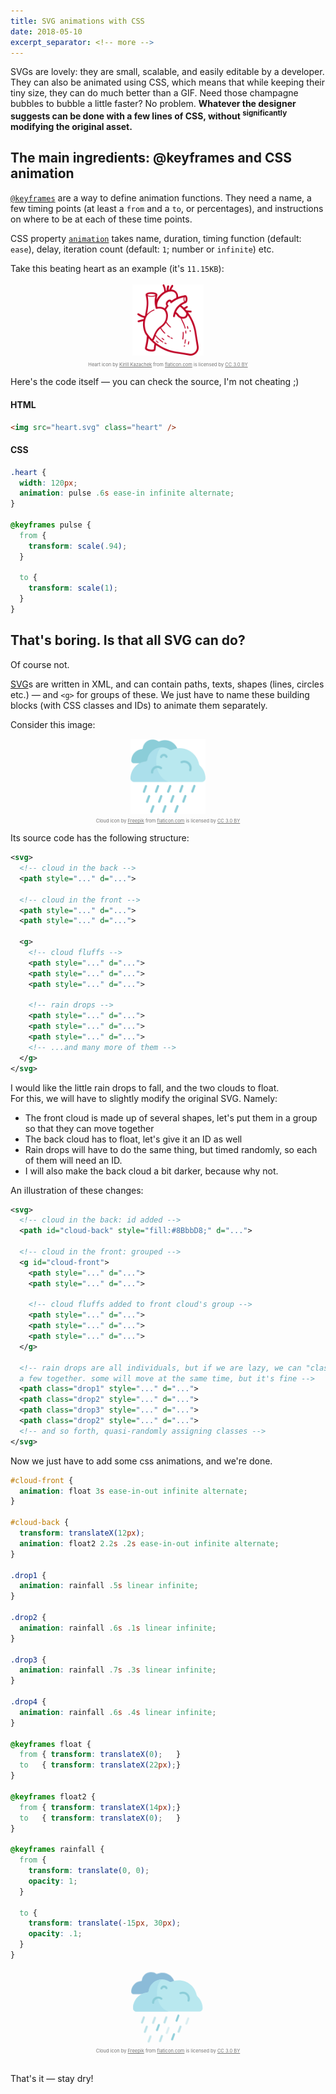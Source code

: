 ```yaml
---
title: SVG animations with CSS
date: 2018-05-10
excerpt_separator: <!-- more -->
---
```

SVGs are lovely: they are small, scalable, and easily editable by a developer. They can also be animated using CSS, which means that while keeping their tiny size, they can do much better than a GIF.<!-- more --> Need those champagne bubbles to bubble a little faster? No problem. **Whatever the designer suggests can be done with a few lines of CSS, without <sup>significantly</sup> modifying the original asset.**

## The main ingredients: @keyframes and CSS animation

[`@keyframes`](https://developer.mozilla.org/en-US/docs/Web/CSS/%40keyframes) are a way to define animation functions. They need a name, a few timing points (at least a `from` and a `to`, or percentages), and instructions on where to be at each of these time points.

CSS property [`animation`](https://developer.mozilla.org/en-US/docs/Web/CSS/animation) takes name, duration, timing function (default: `ease`), delay, iteration count (default: `1`; number or `infinite`) etc.

Take this beating heart as an example (it's `11.15KB`):

<style type="text/css">
  .svg {
    width: 120px;
    margin: 0 auto;    
  }
  .heart {
    animation: pulse .6s ease-in infinite alternate;
  }

  @keyframes pulse {
    from {transform: scale(.94);}
    to {transform: scale(1);}
  }
</style>

<div style="display: flex; flex-direction: column; align-items: center; max-width: 550px;">
<img src="/img/heart.svg" class="heart svg" />
<div style="font-size: 7.5px; opacity: .6; margin-top: 1em">Heart icon by <a href="https://www.flaticon.com/authors/kirill-kazachek" title="Kirill Kazachek">Kirill Kazachek</a> from <a href="https://www.flaticon.com/" title="Flaticon">flaticon.com</a> is licensed by <a href="http://creativecommons.org/licenses/by/3.0/" title="Creative Commons BY 3.0" target="\_blank" data-id="\_">CC 3.0 BY</a></div>
</div>

Here's the code itself — you can check the source, I'm not cheating ;)

#### HTML

```html
<img src="heart.svg" class="heart" />
```

#### CSS

```scss
.heart {
  width: 120px;
  animation: pulse .6s ease-in infinite alternate;
}

@keyframes pulse {
  from {
    transform: scale(.94);
  }

  to {
    transform: scale(1);
  }
}
```

## That's boring. Is that all SVG can do?

Of course not.

[SVG](https://en.wikipedia.org/wiki/Scalable_Vector_Graphics)s are written in XML, and can contain paths, texts, shapes (lines, circles etc.) — and `<g>` for groups of these. We just have to name these building blocks (with CSS classes and IDs) to animate them separately.

Consider this image:

<div style="display: flex; flex-direction: column; align-items: center; max-width: 550px;">
<img src="/img/rain.svg" class="svg" />
<div style="font-size: 7.5px; opacity: .6; margin-top: 1em">Cloud icon by <a href="http://www.freepik.com" title="Freepik">Freepik</a> from <a href="https://www.flaticon.com/" title="Flaticon">flaticon.com</a> is licensed by <a href="http://creativecommons.org/licenses/by/3.0/" title="Creative Commons BY 3.0" target="\_blank" data-id="2\_">CC 3.0 BY</a></div>
</div>

Its source code has the following structure:

```xml
<svg>
  <!-- cloud in the back -->
  <path style="..." d="...">

  <!-- cloud in the front -->
  <path style="..." d="...">
  <path style="..." d="...">

  <g>
    <!-- cloud fluffs -->
    <path style="..." d="...">
    <path style="..." d="...">
    <path style="..." d="...">

    <!-- rain drops -->
    <path style="..." d="...">
    <path style="..." d="...">
    <path style="..." d="...">
    <!-- ...and many more of them -->
  </g>
</svg>
```

I would like the little rain drops to fall, and the two clouds to float.\
For this, we will have to slightly modify the original SVG. Namely:

* The front cloud is made up of several shapes, let's put them in a group so that they can move together
* The back cloud has to float, let's give it an ID as well
* Rain drops will have to do the same thing, but timed randomly, so each of them will need an ID.
* I will also make the back cloud a bit darker, because why not.

An illustration of these changes:

```xml
<svg>
  <!-- cloud in the back: id added -->
  <path id="cloud-back" style="fill:#8BbbD8;" d="...">

  <!-- cloud in the front: grouped -->
  <g id="cloud-front">
    <path style="..." d="...">
    <path style="..." d="...">

    <!-- cloud fluffs added to front cloud's group -->
    <path style="..." d="...">
    <path style="..." d="...">
    <path style="..." d="...">
  </g>

  <!-- rain drops are all individuals, but if we are lazy, we can "class"
  a few together. some will move at the same time, but it's fine -->
  <path class="drop1" style="..." d="...">
  <path class="drop2" style="..." d="...">
  <path class="drop3" style="..." d="...">
  <path class="drop2" style="..." d="...">
  <!-- and so forth, quasi-randomly assigning classes -->
</svg>
```

Now we just have to add some css animations, and we're done.

```scss
#cloud-front {
  animation: float 3s ease-in-out infinite alternate;
}

#cloud-back {
  transform: translateX(12px);
  animation: float2 2.2s .2s ease-in-out infinite alternate;
}

.drop1 {
  animation: rainfall .5s linear infinite;
}

.drop2 {
  animation: rainfall .6s .1s linear infinite;
}

.drop3 {
  animation: rainfall .7s .3s linear infinite;
}

.drop4 {
  animation: rainfall .6s .4s linear infinite;
}

@keyframes float {
  from { transform: translateX(0);   }
  to   { transform: translateX(22px);}
}

@keyframes float2 {
  from { transform: translateX(14px);}
  to   { transform: translateX(0);   }
}

@keyframes rainfall {
  from {
    transform: translate(0, 0);
    opacity: 1;
  }

  to {
    transform: translate(-15px, 30px);
    opacity: .1;
  }
}
```

<style type="text/css">
  #cloud-front {
    animation: float 3s ease-in-out infinite alternate;
  }

  #cloud-back {
    transform: translateX(12px);
    animation: float2 2.2s .2s ease-in-out infinite alternate;
  }

  .drop1 {
    animation: rainfall .5s linear infinite;
  }

  .drop2 {
    animation: rainfall .6s .1s linear infinite;
  }

  .drop3 {
    animation: rainfall .7s .3s linear infinite;
  }

  .drop4 {
    animation: rainfall .6s .4s linear infinite;
  }

  @keyframes float {
    from {transform: translateX(0);}
    to {transform: translateX(22px);}
  }

  @keyframes float2 {
    from {transform: translateX(14px);}
    to {transform: translateX(0);}
  }

  @keyframes rainfall {
    from {
      transform: translate(0, 0);
      opacity: 1;
    }
    to {
      transform: translate(-15px, 30px);
      opacity: .1;
    }
  }
</style>

<div style="display: flex; flex-direction: column; align-items: center; max-width: 550px;">
<?xml version="1.0" encoding="iso-8859-1"?>
<!-- Generator: Adobe Illustrator 19.0.0, SVG Export Plug-In . SVG Version: 6.00 Build 0)  -->
<svg version="1.1" id="rain" xmlns="http://www.w3.org/2000/svg" xmlns:xlink="http://www.w3.org/1999/xlink" x="0px" y="0px" width="120px" height="120px"
	 viewBox="0 0 552.001 512.001" style="enable-background:new 0 0 512.001 512.001;" xml:space="preserve">
<path id="cloud-back" style="fill:#8BbbD8;" d="M330.066,91.981c-2.678-2.507-4.528-5.757-5.264-9.351c-8.552-41.775-45.509-73.201-89.813-73.201
	c-12.92,0-25.215,2.675-36.364,7.499c-3.529,1.527-7.579,1.276-10.814-0.802c-10.603-6.81-23.21-10.768-36.748-10.768
	c-34.131,0-62.393,25.094-67.362,57.837c-0.626,4.125-3.896,7.318-8.039,7.804c-39.655,4.654-70.426,38.35-70.426,79.255l0,0
	c0,9.332,7.565,16.896,16.896,16.896h316.324c9.332,0,16.896-7.565,16.896-16.896l0,0
	C355.352,127.26,345.624,106.546,330.066,91.981z"/>
<g id="cloud-front">
	<path style="fill:#B9E8EF;" d="M475.023,185.235c-3.916-3.666-6.622-8.42-7.698-13.675
		c-12.506-61.091-66.552-107.048-131.34-107.048c-18.894,0-36.874,3.912-53.177,10.966c-5.161,2.233-11.083,1.865-15.815-1.173
		c-15.506-9.958-33.942-15.747-53.739-15.747c-49.912,0-91.241,36.696-98.508,84.579c-0.915,6.032-5.697,10.702-11.756,11.413
		C44.999,161.356,0,210.633,0,270.451l0,0c0,13.646,11.062,24.709,24.709,24.709h462.583c13.646,0,24.709-11.063,24.709-24.709l0,0
		C512,236.827,497.774,206.535,475.023,185.235z"/>
	<path style="fill:#ABDFEB;" d="M207.779,58.722c-47.432,2.57-86.035,38.296-93.034,84.416c-0.915,6.032-5.697,10.702-11.756,11.413
		C44.999,161.356,0,210.633,0,270.451l0,0c0,13.646,11.062,24.709,24.709,24.709h235.938
		C153.418,256.289,161.934,99.33,207.779,58.722z"/>
	<path style="fill:#8BCDD8;" d="M147.178,237.838c-4.036,0-7.368-3.209-7.492-7.271c-0.591-19.344,11.238-36.79,29.435-43.414
		c14.724-5.358,31.425-2.537,43.588,7.364c3.212,2.615,3.697,7.339,1.081,10.551c-2.615,3.212-7.339,3.697-10.551,1.081
		c-8.213-6.686-19.05-8.518-28.988-4.901c-12.1,4.404-19.965,16.002-19.572,28.86c0.126,4.14-3.127,7.599-7.268,7.726
		C147.334,237.837,147.256,237.838,147.178,237.838z"/>
	<path style="fill:#8BCDD8;" d="M407.844,221.921c-0.804,0-1.622-0.13-2.426-0.405c-3.92-1.339-6.011-5.603-4.672-9.523
		c4.547-13.308,1.2-27.747-8.737-37.684c-10.634-10.634-26.434-13.677-40.253-7.749c-3.806,1.632-8.216-0.129-9.849-3.937
		c-1.632-3.807,0.13-8.216,3.937-9.849c19.491-8.358,41.775-4.068,56.772,10.929c14.015,14.014,18.737,34.376,12.325,53.141
		C413.875,219.96,410.963,221.921,407.844,221.921z"/>
	<path style="fill:#8BCDD8;" d="M208.844,132.131c-0.735,0-1.481-0.108-2.22-0.337c-3.957-1.225-6.172-5.425-4.947-9.382
		c3.516-11.36,13.872-18.992,25.771-18.992c10.864,0,20.62,6.466,24.852,16.473c1.613,3.815-0.171,8.215-3.986,9.829
		c-3.813,1.613-8.215-0.171-9.829-3.986c-1.879-4.444-6.212-7.316-11.037-7.316c-5.284,0-9.882,3.386-11.442,8.427
		C215.011,130.065,212.045,132.131,208.844,132.131z"/>
</g>
<path class="drop1" style="fill:#8BCDD8;" d="M91.734,369.476c-0.852,0-1.718-0.146-2.564-0.454c-3.893-1.417-5.899-5.721-4.483-9.613
	l13.842-38.03c1.417-3.893,5.72-5.898,9.613-4.483c3.892,1.417,5.899,5.721,4.482,9.613L98.782,364.54
	C97.674,367.584,94.798,369.476,91.734,369.476z"/>
<path class="drop2" style="fill:#8BCDD8;" d="M174.454,369.181c-0.852,0-1.718-0.146-2.564-0.454c-3.893-1.417-5.899-5.721-4.483-9.613
	l13.842-38.03c1.417-3.893,5.721-5.899,9.613-4.483c3.892,1.417,5.899,5.721,4.482,9.613l-13.842,38.031
	C180.394,367.289,177.518,369.181,174.454,369.181z"/>
<path class="drop1" style="fill:#8BCDD8;" d="M257.174,368.886c-0.852,0-1.718-0.146-2.564-0.454c-3.893-1.417-5.899-5.721-4.483-9.613
	l13.842-38.031c1.417-3.893,5.721-5.901,9.613-4.483c3.893,1.417,5.899,5.721,4.483,9.613l-13.842,38.031
	C263.113,366.995,260.237,368.886,257.174,368.886z"/>
<path class="drop4" style="fill:#8BCDD8;" d="M339.894,368.591c-0.852,0-1.718-0.146-2.564-0.454c-3.893-1.417-5.899-5.721-4.483-9.613
	l13.842-38.031c1.417-3.893,5.72-5.9,9.613-4.483s5.899,5.721,4.483,9.613l-13.842,38.031
	C345.833,366.7,342.957,368.591,339.894,368.591z"/>
<path class="drop3" style="fill:#8BCDD8;" d="M422.613,368.295c-0.852,0-1.718-0.146-2.564-0.454c-3.893-1.417-5.899-5.721-4.483-9.613
	l13.842-38.031c1.417-3.893,5.721-5.901,9.613-4.483c3.893,1.417,5.899,5.721,4.483,9.613l-13.842,38.031
	C428.553,366.404,425.677,368.295,422.613,368.295z"/>
<path class="drop1" style="fill:#8BCDD8;" d="M113,438.073c-0.852,0-1.718-0.146-2.565-0.454c-3.892-1.417-5.899-5.721-4.483-9.613l13.842-38.031
	c1.417-3.893,5.72-5.899,9.613-4.483c3.893,1.417,5.899,5.721,4.483,9.613l-13.842,38.031
	C118.939,436.182,116.063,438.073,113,438.073z"/>
<path class="drop4" style="fill:#8BCDD8;" d="M195.72,437.778c-0.852,0-1.718-0.146-2.564-0.454c-3.893-1.417-5.899-5.721-4.483-9.613
	l13.842-38.031c1.417-3.893,5.719-5.9,9.613-4.483c3.892,1.417,5.899,5.721,4.483,9.613l-13.842,38.031
	C201.659,435.887,198.783,437.778,195.72,437.778z"/>
<path class="drop3" style="fill:#8BCDD8;" d="M278.439,437.482c-0.852,0-1.718-0.146-2.565-0.454c-3.892-1.417-5.899-5.721-4.482-9.613
	l13.842-38.03c1.417-3.893,5.722-5.898,9.613-4.483c3.892,1.417,5.899,5.721,4.482,9.613l-13.842,38.03
	C284.379,435.591,281.502,437.482,278.439,437.482z"/>
<path class="drop1" style="fill:#8BCDD8;" d="M361.159,437.187c-0.852,0-1.718-0.146-2.565-0.454c-3.892-1.417-5.899-5.721-4.482-9.613
	l13.842-38.03c1.417-3.892,5.723-5.899,9.613-4.483c3.893,1.417,5.899,5.721,4.483,9.613l-13.842,38.031
	C367.099,435.296,364.222,437.187,361.159,437.187z"/>
<path class="drop2" style="fill:#8BCDD8;" d="M141.586,506.643c-0.852,0-1.718-0.146-2.565-0.454c-3.892-1.417-5.899-5.721-4.482-9.613
	l13.842-38.03c1.417-3.893,5.723-5.898,9.613-4.483c3.893,1.417,5.899,5.721,4.483,9.613l-13.842,38.031
	C147.526,504.752,144.65,506.643,141.586,506.643z"/>
<path class="drop1" style="fill:#8BCDD8;" d="M224.306,506.349c-0.852,0-1.718-0.146-2.565-0.454c-3.892-1.417-5.899-5.721-4.482-9.613
	l13.842-38.03c1.417-3.893,5.721-5.897,9.613-4.483c3.893,1.417,5.899,5.721,4.483,9.613l-13.842,38.031
	C230.246,504.457,227.37,506.349,224.306,506.349z"/>
<path class="drop4" style="fill:#8BCDD8;" d="M307.026,506.054c-0.852,0-1.718-0.146-2.564-0.454c-3.893-1.417-5.899-5.721-4.483-9.613
	l13.842-38.031c1.417-3.893,5.72-5.901,9.613-4.483c3.893,1.417,5.899,5.721,4.483,9.613l-13.842,38.031
	C312.965,504.163,310.089,506.054,307.026,506.054z"/>
</svg>
<div style="font-size: 7.5px; opacity: .6; margin-top: 1em">Cloud icon by <a href="http://www.freepik.com" title="Freepik">Freepik</a> from <a href="https://www.flaticon.com/" title="Flaticon">flaticon.com</a> is licensed by <a href="http://creativecommons.org/licenses/by/3.0/" title="Creative Commons BY 3.0" target="\_blank" data-id="2\_">CC 3.0 BY</a></div>
&nbsp;
</div>

That's it — stay dry!
